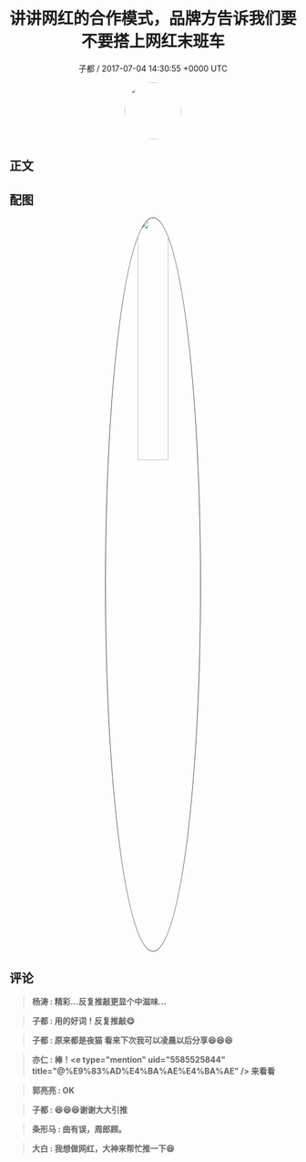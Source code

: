 <h1 align="center">讲讲网红的合作模式，品牌方告诉我们要不要搭上网红末班车</h1>
<p align="center">
    <a>子都 / 2017-07-04 14:30:55 &#43;0000 UTC</a>
</p>

<div align="center">
    <img src="https://images.zsxq.com/FlXU-bHVr-RdnI3LaxjEfLkJYFJ5?e=1590940799&amp;token=kIxbL07-8jAj8w1n4s9zv64FuZZNEATmlU_Vm6zD:-RDbI39zx24ctSuNKd_iOA423J0=" width="100" height="100" style="border:1px solid;border-radius:50%; color:#ffffff"/>
</div>

## 正文

<div>

</div>

## 配图
<div class="image" align="center">

<img src="https://images.zsxq.com/FqXElzd9doDiXY2TatxGZ4FtBJKS?imageMogr2/auto-orient/thumbnail/800x/format/jpg/blur/1x0/quality/75&amp;e=1590940799&amp;token=kIxbL07-8jAj8w1n4s9zv64FuZZNEATmlU_Vm6zD:O5jiBWop6C9F-XLompPL0pJJ6Hg=" width="33%" height="33%" style="border:1px solid;border-radius:50%; color:#3c3f41"/>

</div>

## 评论

<div align="left">
<div>

<blockquote >
<span> <strong>杨涛 : 精彩…反复推敲更显个中滋味… </strong></span>
</blockquote>

<blockquote >
<span> <strong>子都 : 用的好词！反复推敲😋 </strong></span>
</blockquote>

<blockquote >
<span> <strong>子都 : 原来都是夜猫  看来下次我可以凌晨以后分享😆😆😆 </strong></span>
</blockquote>

<blockquote >
<span> <strong>亦仁 : 棒！&lt;e type=&#34;mention&#34; uid=&#34;5585525844&#34; title=&#34;@%E9%83%AD%E4%BA%AE%E4%BA%AE&#34; /&gt;  来看看 </strong></span>
</blockquote>

<blockquote >
<span> <strong>郭亮亮 : OK </strong></span>
</blockquote>

<blockquote >
<span> <strong>子都 : 😆😆😆谢谢大大引推 </strong></span>
</blockquote>

<blockquote >
<span> <strong>条形马 : 曲有误，周郎顾。 </strong></span>
</blockquote>

<blockquote >
<span> <strong>大白 : 我想做网红，大神来帮忙推一下😆 </strong></span>
</blockquote>

</div>
</div>